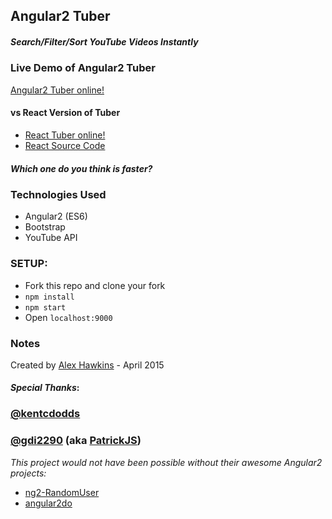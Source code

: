 ## Angular2 Tuber
##### *Search/Filter/Sort YouTube Videos Instantly*

### Live Demo of Angular2 Tuber
[Angular2 Tuber online!](https://angular2-youtuber.firebaseapp.com/)

#### vs React Version of Tuber
* [React Tuber online!](https://tuber.firebaseapp.com/)
* [React Source Code](https://github.com/alexhawkins/tuber)

##### *Which one do you think is faster?*

### Technologies Used
  * Angular2 (ES6)
  * Bootstrap
  * YouTube API

### SETUP:
  * Fork this repo and clone your fork
  * `npm install`
  * `npm start`
  *  Open `localhost:9000`

### Notes

Created by [Alex Hawkins](https://twitter.com/alexchawkins) - April 2015

#### *Special Thanks*:

### [@kentcdodds](https://twitter.com/kentcdodds)

### [@gdi2290](https://twitter.com/gdi2290) (aka [PatrickJS](https://github.com/gdi2290))

*This project would not have been possible without their awesome Angular2 projects:* 
* [ng2-RandomUser](https://github.com/kentcdodds/ng2-random-user)
*   [angular2do](https://github.com/gdi2290/angular2do)
